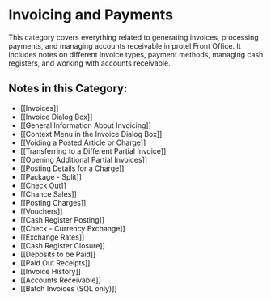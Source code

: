 # Invoicing and Payments

This category covers everything related to generating invoices, processing payments, and managing accounts receivable in protel Front Office. It includes notes on different invoice types, payment methods, managing cash registers, and working with accounts receivable. 

## Notes in this Category:

* [[Invoices]]
* [[Invoice Dialog Box]]
* [[General Information About Invoicing]]
* [[Context Menu in the Invoice Dialog Box]]
* [[Voiding a Posted Article or Charge]]
* [[Transferring to a Different Partial Invoice]]
* [[Opening Additional Partial Invoices]]
* [[Posting Details for a Charge]]
* [[Package - Split]]
* [[Check Out]]
* [[Chance Sales]]
* [[Posting Charges]]
* [[Vouchers]]
* [[Cash Register Posting]]
* [[Check - Currency Exchange]]
* [[Exchange Rates]]
* [[Cash Register Closure]]
* [[Deposits to be Paid]]
* [[Paid Out Receipts]]
* [[Invoice History]]
* [[Accounts Receivable]]
* [[Batch Invoices (SQL only)]]